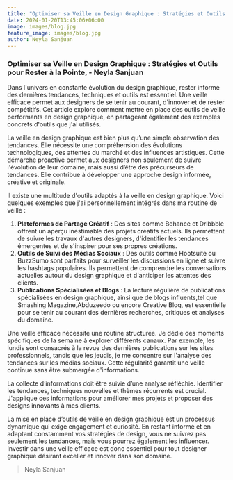 ```yaml
---
title: "Optimiser sa Veille en Design Graphique : Stratégies et Outils pour Rester à la Pointe"
date: 2024-01-20T13:45:06+06:00
image: images/blog.jpg
feature_image: images/blog.jpg
author: Neyla Sanjuan
---
```

### Optimiser sa Veille en Design Graphique : Stratégies et Outils pour Rester à la Pointe, - Neyla Sanjuan

Dans l'univers en constante évolution du design graphique, rester informé des dernières tendances, techniques et outils est essentiel. Une veille efficace permet aux designers de se tenir au courant, d'innover et de rester compétitifs. Cet article explore comment mettre en place des outils de veille performants en design graphique, en partageant également des exemples concrets d'outils que j'ai utilisés.

La veille en design graphique est bien plus qu’une simple observation des tendances. Elle nécessite une compréhension des évolutions technologiques, des attentes du marché et des influences artistiques. Cette démarche proactive permet aux designers non seulement de suivre l'évolution de leur domaine, mais aussi d’être des précurseurs de tendances. Elle contribue à développer une approche design informée, créative et originale.

Il existe une multitude d'outils adaptés à la veille en design graphique. Voici quelques exemples que j'ai personnellement intégrés dans ma routine de veille :

1. **Plateformes de Partage Créatif** : Des sites comme Behance et Dribbble offrent un aperçu inestimable des projets créatifs actuels. Ils permettent de suivre les travaux d'autres designers, d'identifier les tendances émergentes et de s'inspirer pour ses propres créations.
2. **Outils de Suivi des Médias Sociaux** : Des outils comme Hootsuite ou BuzzSumo sont parfaits pour surveiller les discussions en ligne et suivre les hashtags populaires. Ils permettent de comprendre les conversations actuelles autour du design graphique et d'anticiper les attentes des clients.
3. **Publications Spécialisées et Blogs** : La lecture régulière de publications spécialisées en design graphique, ainsi que de blogs influents,tel que Smashing Magazine,Abduzeedo ou encore Creative Bloq, est essentielle pour se tenir au courant des dernières recherches, critiques et analyses du domaine.

Une veille efficace nécessite une routine structurée. Je dédie des moments spécifiques de la semaine à explorer différents canaux. Par exemple, les lundis sont consacrés à la revue des dernières publications sur les sites professionnels, tandis que les jeudis, je me concentre sur l'analyse des tendances sur les médias sociaux. Cette régularité garantit une veille continue sans être submergée d'informations.

La collecte d’informations doit être suivie d’une analyse réfléchie. Identifier les tendances, techniques nouvelles et thèmes récurrents est crucial. J'applique ces informations pour améliorer mes projets et proposer des designs innovants à mes clients.

La mise en place d’outils de veille en design graphique est un processus dynamique qui exige engagement et curiosité. En restant informé et en adaptant constamment vos stratégies de design, vous ne suivrez pas seulement les tendances, mais vous pourrez également les influencer. Investir dans une veille efficace est donc essentiel pour tout designer graphique désirant exceller et innover dans son domaine.



> Neyla Sanjuan

